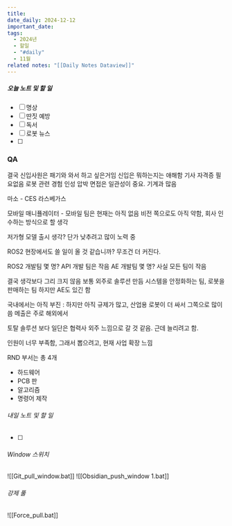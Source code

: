 ```yaml
---
title: 
date_daily: 2024-12-12
important_date: 
tags:
  - 2024년
  - 할일
  - "#daily"
  - 11월
related notes: "[[Daily Notes Dataview]]"
---
```

##### 오늘 노트 및 할 일 
- [ ] 명상
- [ ] 딴짓 예방
- [ ] 독서
- [ ] 로봇 뉴스
- [ ]
  
### QA
결국 신입사원은 패기와 와서 하고 싶은거임
신입은 뭐하는지는 애해함
기사 자격증 필요없음
로봇 관련 경험
인성
압박 면접은 일관성이 중요.
기계과 많음

마소 - CES 라스베가스

모바일 매니퓰레이터 - 모바일 팀은 현재는 아직 없음
비전 쪽으로도 아직 약함, 회사 인수하는 방식으로 할 생각

저가형 모델 출시 생각? 단가 낮추려고 많이 노력 중

ROS2 현장에서도 쓸 일이 올 것 같습니까? 무조건 더 커진다.

ROS2 개발팀 몇 명? API 개발 팀은 작음
AE 개발팀 몇 명? 사실 모든 팀이 작음

결국
생각보다 그리 크지 않음 보통 외주로 솔루션 만듬
시스템을 안정화하는 팀, 로봇을 판매하는 팀
하지만 AE도 있긴 함

국내에서는 아직 부진 : 하지만 아직 규제가 많고, 산업용 로봇이 더 싸서 그쪽으로 많이 씀
메출은 주로 해외에서

토탈 솔루션 보다 일단은 협력사 외주 느낌으로 갈 것 같음.
근데 늘리려고 함.

인원이 너무 부족함, 그래서 뽑으려고, 현재 사업 확장 느낌

RND 부서는 총 4개
- 하드웨어
- PCB 판
- 알고리즘
- 명령어 제작

###### 내일 노트 및 할 일
- [ ]  


######  Window 스위치
![[Git_pull_window.bat]]
![[Obsidian_push_window 1.bat]]



###### 강제 풀
![[Force_pull.bat]]